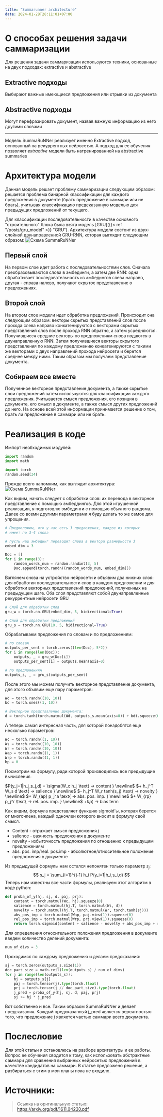 ```yaml
---
title: "Summarunner architecture"
date: 2024-01-28T20:11:01+07:00
---
```

# О способах решения задачи саммаризации
Для решения задачи саммаризации используются техники, основанные на двух подходах: extractive и abstractive

## Extractive подходы
Выбирают важные имеющиеся предложения или отрывки из документа

## Abstractive подходы
Могут перефразировать документ, назвав важную информацию из него другими словами

----
Модель SummaRuNNer реализует именно Extractive подход, основанный на рекуррентных нейросетях. А подход для ее обучения позволяет *extractive* модели быть натренированной на abstractive summaries

# Архитектура модели

Данная модель решает проблему саммаризации следующим образом: решается проблема бинарной классификации для каждого предложения в документе (брать предложение в саммари или не брать), учитывая классификацию предсказанную моделью для предыдущих предложений от текущего.

Для классификации последовательности в качестве основного "строительного" блока была взята модель [GRU]({{< ref "/posts/gru_model" >}} "GRU"). 
Архитектура модели состоит из двух-слойной двунаправленной GRU-RNN, которая выглядит следующим образом:
![Схема SummaRuNNer](/images/summarunner_01.png)

## Первый слой
На первом слое идет работа с последовательностями слов. Сначала преобразовываются слова в эмбединги, а затем две RNN: одна обрабатывает последовательность из эмбедингов слева направо, другая - справа налево, получают скрытое представление о предложениях.

## Второй слой
На втором слое модели идет обработка предложений. Происходит она следующим образом: векторы скрытых представлений слов после прохода слева направо конкатенируются с векторами скрытых представлений слов после прохода RNN обратно, а затем усредняются. Получившиеся средние векторы по предложениям снова подаются в двунаправленную RNN.
Затем получившиеся векторы скрытого представления по каждому предложению конкатенируются с такими же векторами с двух направлений прохода нейросети и берется среднее между ними. Таким образом мы получаем представление документа.

## Собираем все вместе
Полученное векторное представление документа, а также скрытые слои предложений затем используются для классификации каждого предложения. Учитывается смысл предложения, его позиция в документе, его смысл в документе, а также смысл других предложений до него. На основе всей этой информации принимается решение о том, брать ли предложение в саммари или не брать.

# Реализация в коде
Импорт необходимых модулей:
```python
import random
import math

import torch
random.seed(34)
```

Прежде всего напомним, как выглядит архитектура: ![Схема SummaRuNNer](/images/summarunner_01.png)

Как видим, начать следует с обработки слов: их перевода в векторное представление с помощью эмбеддингов. Для этой игрушечной реализации, я подготовлю эмбединги с помощью обычного рандома. Далее со всеми другими параметрами я буду делать то же самое для упрощения.

```python
# Предположим, что у нас есть 3 предложения, каждое из которых
# имеет по 3-4 слова

# пусть наш эмбединг переводит слова в вектора размерности 3
embed_dim = 3

Doc = []
for i in range(3):
    random_words_num = random.randint(3, 5)
    Doc.append(torch.randn((random_words_num, embed_dim)))
```

Взглянем снова на устройство нейросети и объявим два нижних слоя: для обработки последовательности слов в каждом предложении и для обработки векторных представлений предложений, полученных на предыдущем шаге. Оба слоя представляют собой двунаправленные рекуррентные нейросети GRU
```python 
# Слой для обработки слов
gru_w = torch.nn.GRU(embed_dim, 5, bidirectional=True)

# Слой для обработки предложений
gru_s = torch.nn.GRU(10, 5, bidirectional=True)
```

Обрабатываем предложения по словам и по предложениям:
```python
# по словам
outputs_per_sent = torch.zeros((len(Doc), 5*2))
for i in range(len(Doc)):
    outputs, _ = gru_w(Doc[i])
    outputs_per_sent[i] = outputs.mean(axis=0)

# по предложениям
outputs_s, _ = gru_s(outputs_per_sent)
```

После этого мы можем получить векторное представление документа, для этого объявим еще пару параметров: 
```python
Wd = torch.randn((10, 10))
bd = torch.ones((1, 10))

# Векторное представление документа:
d = torch.tanh(torch.matmul(Wd, outputs_s.mean(axis=0)) + bd).squeeze(0)
```

А теперь самая интересная часть, для которой понадобятся еще несколько параметров:
```python
Wc = torch.randn((1, 10))
Ws = torch.randn((10, 10))
Wr = torch.randn((10, 10))
Wap = torch.randn((1, 1))
Wrp = torch.randn((1, 1))
bp = 0
```

Посмотрим на формулу, ради которой производились все предыдущие вычисления:

$P(y_j=1|h_j,s_j,d) = \sigma(W_c h_j \text{ -> content } \newline$
$+ h_j^T W_s d \text{ -> salience } \newline$
$- h_j^T W_r tanh(s_j) \text{ -> novelty } \newline$
$+ W_{ap} p_j^a \text{ -> abs. pos. imp. } \newline$
$+ W_{rp} p_j^r \text{ -> rel. pos. imp. } \newline$
$+ bp) \text{ -> bias term }$

Как видим, формула представляет функцию sigmoid'ы, которая берется от многочлена, каждый одночлен которого вносит в формулу свой смысл.

- Content - отражает смысл предложения *j*
- salience - важность предложения в документе
- novelty - избыточность предложения по отношению к предыдущим предложениям
- abs. pos. imp/real. pos.imp - абсолютное/относительное положение предложения в документе

Из предыдущей формулы нам остался непонятен только параметр $s_j$:
$$
s_j = \sum_{i=1}^{j-1} h_i P(y_i=1|h_i,s_i,d) 
$$
Теперь нам известны все части формулы, реализуем этот алгоритм в коде python:
```python
def proba_of_y(hj, sj, d, paj, prj):
    content = torch.matmul(Wc, hj).squeeze(0)
    salience = torch.matmul(hj.T, torch.matmul(Ws, d))
    novelty = torch.matmul(hj.T, torch.matmul(Wr, torch.tanh(sj)))
    abs_pos_imp = torch.matmul(Wap, paj.view(1)).squeeze(0)
    rel_pos_imp = torch.matmul(Wrp, prj.view(1)).squeeze(0)
    return torch.sigmoid(content + salience - novelty + abs_pos_imp + rel_pos_imp + bp)
```

Для определения относительного положения предложения в документе введем количество делений документа:
```python
num_of_divs = 3
```

Проходимся по каждому предложению и делаем предсказания:
```python
sj = torch.zeros(outputs_s.size(1))
doc_part_size = math.ceil(len(outputs_s) / num_of_divs)
for j in range(len(outputs_s)):
    hj = outputs_s[j]
    paj = torch.tensor(j).type(torch.float)
    prj = torch.tensor(j // doc_part_size).type(torch.float)
    j_pred = proba_of_y(hj, sj, d, paj, prj)
    sj += hj * j_pred
```

Вот собственно и все. Таким образом SummaRuNNer и делает предсказания.
Каждый предсказанный j_pred является вероятностью того, что предложение $j$ является частью саммари всего документа.

# Послесловие
Для этой статьи я остановлюсь на разборе архитектуры и ее работы. Вопрос ее обучения сводится к тому, как использовать абстрактные саммари для сравнения выбранных нейросетью предложений в качестве кандидатов на саммари. В статье предложено решение, а разбираться с этим в мои планы пока не входило.

# Источники:

> Ссылка на оригинальную статью: https://arxiv.org/pdf/1611.04230.pdf
